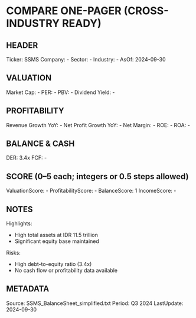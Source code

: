 # COMPARE ONE-PAGER (CROSS-INDUSTRY READY)

## HEADER
Ticker: SSMS
Company: -
Sector: -
Industry: -
AsOf: 2024-09-30

## VALUATION
Market Cap: -
PER: -
PBV: -
Dividend Yield: -

## PROFITABILITY
Revenue Growth YoY: -
Net Profit Growth YoY: -
Net Margin: -
ROE: -
ROA: -

## BALANCE & CASH
DER: 3.4x
FCF: -

## SCORE (0–5 each; integers or 0.5 steps allowed)
ValuationScore: -
ProfitabilityScore: -
BalanceScore: 1
IncomeScore: -

## NOTES
Highlights:
- High total assets at IDR 11.5 trillion
- Significant equity base maintained

Risks:
- High debt-to-equity ratio (3.4x)
- No cash flow or profitability data available

## METADATA
Source: SSMS_BalanceSheet_simplified.txt
Period: Q3 2024
LastUpdate: 2024-09-30